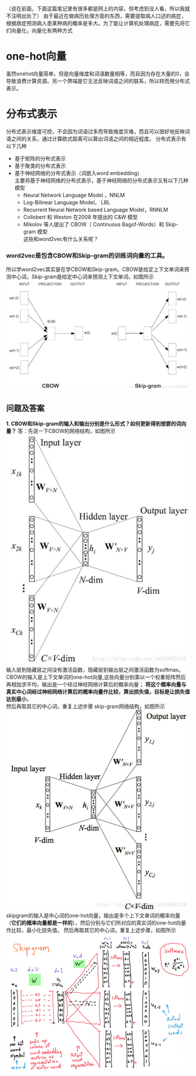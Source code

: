 （说在前面，下面这篇笔记里有很多都是网上的内容，但考虑到没人看，所以我就不注明出处了）
由于最近在做病历处理方面的东西，需要提取病人口述的病症，根据病症预测病人患某种病的概率是多大。为了能让计算机处理病症，需要先将它们向量化，向量化有两种方式
# one-hot向量
虽然onehot向量简单，但是向量维度和词语数量相等，而且因为存在大量的0，会导致浪费计算资源。另一个弊端是它无法反映词语之间的联系，所以转而用分布式表示。
# 分布式表示
分布式表示维度可控，不会因为词语过多而导致维度灾难，而且可以很好地反映词语之间的关系，通过计算欧式距离可以算出词语之间的相近程度。
分布式表示有以下几种
- 基于矩阵的分布式表示
- 基于聚类的分布式表示
- 基于神经网络的分布式表示（词嵌入word embedding）  
主要将基于神经网络的分布式表示，基于神经网络的分布式表示又有以下几种模型
  - Neural Network Language Model ，NNLM
  - Log-Bilinear Language Model， LBL
  - Recurrent Neural Network based Language Model，RNNLM
  - Collobert 和 Weston 在2008 年提出的 C&W 模型
  - Mikolov 等人提出了 CBOW（ Continuous Bagof-Words）和 Skip-gram 模型  
这些和word2vec有什么关系呢？
### word2vec是包含CBOW和Skip-gram的训练词向量的工具。  
所以学word2vec其实是在学CBOW和Skip-gram。CBOW是给定上下文单词来预测中心词，Skip-gram是给定中心词来预测上下文单词，如图所示![](/assets/images/structure.jpg)
## 问题及答案
**1. CBOW和Skip-gram的输入和输出分别是什么形式？如何更新得到想要的词向量？**
  答：先说一下CBOW的网络结构，如图所示![](/assets/images/CBOWstructure.jpg)  
  输入层到隐藏层之间没有激活函数，隐藏层到输出层之间激活函数为softmax。
  CBOW的输入是上下文单词的one-hot向量,这些向量分别乘以一个权重矩阵然后再相加求平均，输出是一个经过神经网络计算后的概率向量；
  **将这个概率向量与真实中心词经过神经网络计算后的概率向量作比较，算出损失值，目标是让损失值达到最小**。  
  然后再取其它的中心词，重复上述步骤
  skip-gram网络结构，如图所示![](/assets/images/skipgramstructure.jpg)  
  skipgram的输入是中心词的one-hot向量，输出是多个上下文单词的概率向量（**它们的概率向量都是一样的**），然后分别与它们所对应的真实词的one-hot向量作比较，最小化损失值。
  然后再取其它的中心词，重复上述步骤，如图所示![](/assets/images/skipgram.jpg)  

